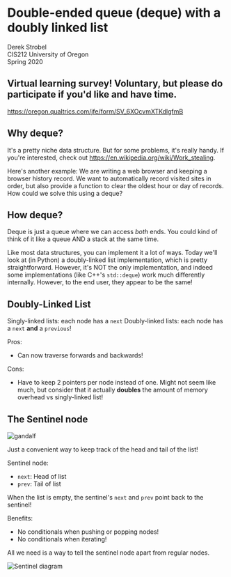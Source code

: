 # Double-ended queue (deque) with a doubly linked list
Derek Strobel  
CIS212 University of Oregon  
Spring 2020

## Virtual learning survey! Voluntary, but please do participate if you'd like and have time.
https://oregon.qualtrics.com/jfe/form/SV_6XOcvmXTKdlgfmB

## Why deque?
It's a pretty niche data structure. But for some problems, it's really handy. If you're interested, check out https://en.wikipedia.org/wiki/Work_stealing.

Here's another example: We are writing a web browser and keeping a browser history record. We want to automatically record visited sites in order, but also provide a function to clear the oldest hour or day of records. How could we solve this using a deque?

## How deque?
Deque is just a queue where we can access *both* ends. You could kind of think of it like a queue AND a stack at the same time. 

Like most data structures, you can implement it a lot of ways. Today we'll look at (in Python) a doubly-linked list implementation, which is pretty straightforward. However, it's NOT the only implementation, and indeed some implementations (like C++'s `std::deque`) work much differently internally. However, to the end user, they appear to be the same!

## Doubly-Linked List
Singly-linked lists: each node has a `next`
Doubly-linked lists: each node has a `next` **and** a `previous`!

Pros:
* Can now traverse forwards and backwards!

Cons:
* Have to keep 2 pointers per node instead of one. Might not seem like much, but consider that it actually **doubles** the amount of memory overhead vs singly-linked list!

## The Sentinel node

![gandalf](https://www.icge.co.uk/languagesciencesblog/wp-content/uploads/2014/04/you_shall_not_pass1.jpg)

Just a convenient way to keep track of the head and tail of the list!

Sentinel node:
* `next`: Head of list
* `prev`: Tail of list

When the list is empty, the sentinel's `next` and `prev` point back to the sentinel!

Benefits:
* No conditionals when pushing or popping nodes!
* No conditionals when iterating!

All we need is a way to tell the sentinel node apart from regular nodes.

![Sentinel diagram](https://i.stack.imgur.com/nlX1F.png)
